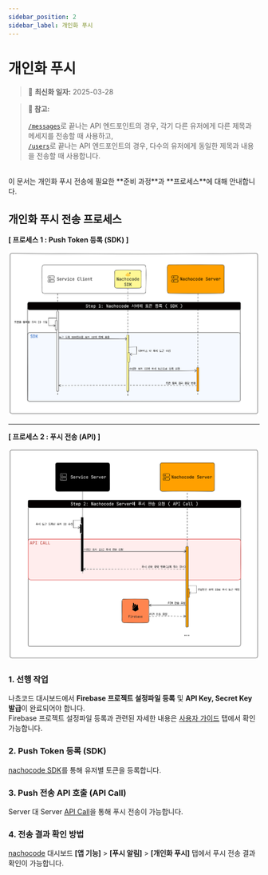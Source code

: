 ```yaml
---
sidebar_position: 2
sidebar_label: 개인화 푸시
---
```


# 개인화 푸시

> 🔔 **최신화 일자:** 2025-03-28

<!-- 2025-03-27 최초 생성 -->

> **📢 참고:**
>
> [`/messages`](../api/push/endpoints.md#post-apipushv2messages)로 끝나는 API 엔드포인트의 경우, 각기 다른 유저에게 다른 제목과 메세지를 전송할 때 사용하고,  
> [`/users`](../api/push/endpoints.md#post-apipushv2users)로 끝나는 API 엔드포인트의 경우, 다수의 유저에게 동일한 제목과 내용을 전송할 때 사용합니다.

<br/>
이 문서는 개인화 푸시 전송에 필요한 **준비 과정**과 **프로세스**에 대해 안내합니다.<br/>

## **개인화 푸시 전송 프로세스**

**[ 프로세스 1 : Push Token 등록 (SDK) ]**

![personal_push_sequence_diagram](../../static/img/developer/nachocode_personal_push_sequence_diagram_1.png)

<hr style={{border: "1px dashed #8E8C8C", opacity: "0.2"}}/>

**[ 프로세스 2 : 푸시 전송 (API) ]**

![personal_push_sequence_diagram](../../static/img/developer/nachocode_personal_push_sequence_diagram_2.png)

### 1. 선행 작업

나쵸코드 대시보드에서 **Firebase 프로젝트 설정파일 등록** 및 **API Key, Secret Key 발급**이 완료되어야 합니다.<br/>
Firebase 프로젝트 설정파일 등록과 관련된 자세한 내용은 [사용자 가이드](https://docs.nachocode.io/ko/articles/%ED%91%B8%EC%8B%9C-%EC%95%8C%EB%A6%BC%EA%B0%9C%EC%9D%B8%ED%99%94-0eb97bdb) 탭에서 확인 가능합니다.

### 2. Push Token 등록 (SDK)

[nachocode SDK](../sdk/namespaces/push#registerpushtokenuserid-string-promiseany)를 통해 유저별 토큰을 등록합니다.

### 3. Push 전송 API 호출 (API Call)

Server 대 Server [API Call](../api/push/endpoints)을 통해 푸시 전송이 가능합니다.

### 4. 전송 결과 확인 방법

[nachocode](https://nachocode.io) 대시보드 **[앱 기능]** > **[푸시 알림]** > **[개인화 푸시]** 탭에서 푸시 전송 결과 확인이 가능합니다.
